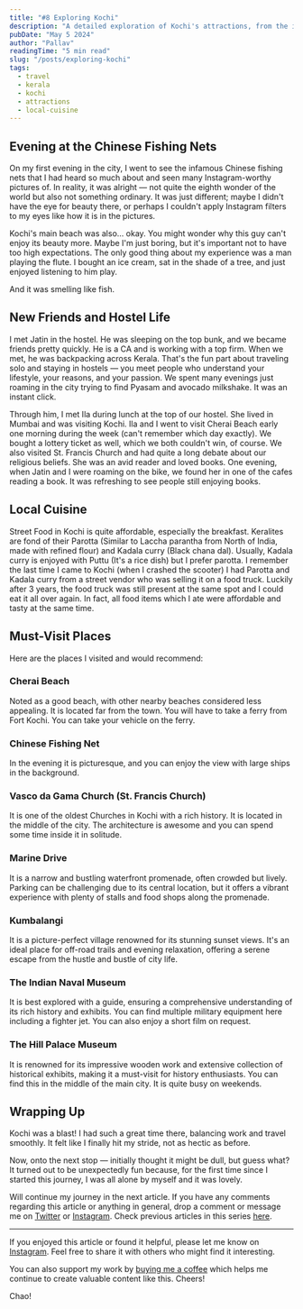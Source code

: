 ```yaml
---
title: "#8 Exploring Kochi"
description: "A detailed exploration of Kochi's attractions, from the iconic Chinese fishing nets to hidden local gems, featuring memorable encounters and authentic experiences in this historic coastal city."
pubDate: "May 5 2024"
author: "Pallav"
readingTime: "5 min read"
slug: "/posts/exploring-kochi"
tags:
  - travel
  - kerala
  - kochi
  - attractions
  - local-cuisine
---
```


## Evening at the Chinese Fishing Nets

On my first evening in the city, I went to see the infamous Chinese fishing nets that I had heard so much about and seen many Instagram-worthy pictures of. In reality, it was alright — not quite the eighth wonder of the world but also not something ordinary. It was just different; maybe I didn't have the eye for beauty there, or perhaps I couldn't apply Instagram filters to my eyes like how it is in the pictures.

Kochi's main beach was also... okay. You might wonder why this guy can't enjoy its beauty more. Maybe I'm just boring, but it's important not to have too high expectations. The only good thing about my experience was a man playing the flute. I bought an ice cream, sat in the shade of a tree, and just enjoyed listening to him play.

And it was smelling like fish.

## New Friends and Hostel Life

I met Jatin in the hostel. He was sleeping on the top bunk, and we became friends pretty quickly. He is a CA and is working with a top firm. When we met, he was backpacking across Kerala. That's the fun part about traveling solo and staying in hostels — you meet people who understand your lifestyle, your reasons, and your passion. We spent many evenings just roaming in the city trying to find Pyasam and avocado milkshake. It was an instant click.

Through him, I met Ila during lunch at the top of our hostel. She lived in Mumbai and was visiting Kochi. Ila and I went to visit Cherai Beach early one morning during the week (can't remember which day exactly). We bought a lottery ticket as well, which we both couldn't win, of course. We also visited St. Francis Church and had quite a long debate about our religious beliefs. She was an avid reader and loved books. One evening, when Jatin and I were roaming on the bike, we found her in one of the cafes reading a book. It was refreshing to see people still enjoying books.

## Local Cuisine

Street Food in Kochi is quite affordable, especially the breakfast. Keralites are fond of their Parotta (Similar to Laccha parantha from North of India, made with refined flour) and Kadala curry (Black chana dal). Usually, Kadala curry is enjoyed with Puttu (It's a rice dish) but I prefer parotta. I remember the last time I came to Kochi (when I crashed the scooter) I had Parotta and Kadala curry from a street vendor who was selling it on a food truck. Luckily after 3 years, the food truck was still present at the same spot and I could eat it all over again. In fact, all food items which I ate were affordable and tasty at the same time.

## Must-Visit Places

Here are the places I visited and would recommend:

### Cherai Beach
Noted as a good beach, with other nearby beaches considered less appealing. It is located far from the town. You will have to take a ferry from Fort Kochi. You can take your vehicle on the ferry.

### Chinese Fishing Net
In the evening it is picturesque, and you can enjoy the view with large ships in the background.

### Vasco da Gama Church (St. Francis Church)
It is one of the oldest Churches in Kochi with a rich history. It is located in the middle of the city. The architecture is awesome and you can spend some time inside it in solitude.

### Marine Drive
It is a narrow and bustling waterfront promenade, often crowded but lively. Parking can be challenging due to its central location, but it offers a vibrant experience with plenty of stalls and food shops along the promenade.

### Kumbalangi
It is a picture-perfect village renowned for its stunning sunset views. It's an ideal place for off-road trails and evening relaxation, offering a serene escape from the hustle and bustle of city life.

### The Indian Naval Museum
It is best explored with a guide, ensuring a comprehensive understanding of its rich history and exhibits. You can find multiple military equipment here including a fighter jet. You can also enjoy a short film on request.

### The Hill Palace Museum
It is renowned for its impressive wooden work and extensive collection of historical exhibits, making it a must-visit for history enthusiasts. You can find this in the middle of the main city. It is quite busy on weekends.

## Wrapping Up

Kochi was a blast! I had such a great time there, balancing work and travel smoothly. It felt like I finally hit my stride, not as hectic as before.

Now, onto the next stop — initially thought it might be dull, but guess what? It turned out to be unexpectedly fun because, for the first time since I started this journey, I was all alone by myself and it was lovely.

Will continue my journey in the next article. If you have any comments regarding this article or anything in general, drop a comment or message me on [Twitter](https://twitter.com/pallavjha26) or [Instagram](https://www.instagram.com/pallav_jha26/). Check previous articles in this series [here](/blog).

---

If you enjoyed this article or found it helpful, please let me know on [Instagram](https://www.instagram.com/pallav_jha26/). Feel free to share it with others who might find it interesting.

You can also support my work by [buying me a coffee](https://buymeacoffee.com/pallavjha) which helps me continue to create valuable content like this. Cheers!

Chao!